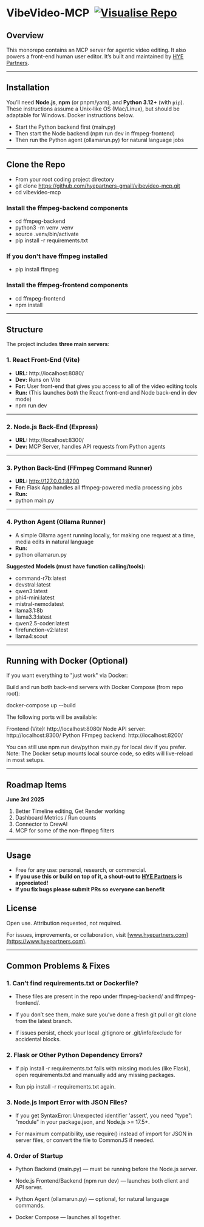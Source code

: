 # VibeVideo‑MCP&nbsp;&nbsp;[![Visualise&nbsp;Repo](https://img.shields.io/badge/Visualise%20Repo-blue?style=flat-square)](https://repomapr.com/hyepartners-gmail/vibevideo-mcp)

## Overview

This monorepo contains an MCP server for agentic video editing. It also powers a front-end human user editor. It’s built and maintained by [HYE Partners](https://www.hyepartners.com).

---

## Installation

You’ll need **Node.js**, **npm** (or pnpm/yarn), and **Python 3.12+** (with `pip`).  
These instructions assume a Unix-like OS (Mac/Linux), but should be adaptable for Windows.
Docker instructions below. 

- Start the Python backend first (main.py)
- Then start the Node backend (npm run dev in ffmpeg-frontend)
- Then run the Python agent (ollamarun.py) for natural language jobs
---

## Clone the Repo

- From your root coding project directory
- git clone https://github.com/hyepartners-gmail/vibevideo-mcp.git
- cd vibevideo-mcp

### Install the ffmpeg-backend components

- cd ffmpeg-backend
- python3 -m venv .venv
- source .venv/bin/activate
- pip install -r requirements.txt

### If you don't have ffmpeg installed
- pip install ffmpeg

### Install the ffmpeg-frontend components

- cd ffmpeg-frontend
- npm install


---
## Structure

The project includes **three main servers**:

### 1. React Front-End (Vite)
- **URL:** http://localhost:8080/
- **Dev:** Runs on Vite 
- **For:** User front-end that gives you access to all of the video editing tools
- **Run:** (This launches *both* the React front-end and Node back-end in dev mode) 
- npm run dev

---

### 2. Node.js Back-End (Express)
- **URL:** http://localhost:8300/
- **Dev:** MCP Server, handles API requests from Python agents
---

### 3. Python Back-End (FFmpeg Command Runner)
- **URL:** http://127.0.0.1:8200
- **For:** Flask App handles all ffmpeg-powered media processing jobs
- **Run:**  
- python main.py

---

### 4. Python Agent (Ollama Runner)
- A simple Ollama agent running locally, for making one request at a time, media edits in natural language
- **Run:**  
- python ollamarun.py

**Suggested Models (must have function calling/tools):**
- command-r7b:latest
- devstral:latest
- qwen3:latest
- phi4-mini:latest
- mistral-nemo:latest
- llama3.1:8b
- llama3.3:latest
- qwen2.5-coder:latest
- firefunction-v2:latest
- llama4:scout

---


## Running with Docker (Optional)

If you want everything to "just work" via Docker:

Build and run both back-end servers with Docker Compose (from repo root):

   docker-compose up --build

The following ports will be available:

Frontend (Vite): http://localhost:8080/
Node API server: http://localhost:8300/
Python FFmpeg backend: http://localhost:8200/

You can still use npm run dev/python main.py for local dev if you prefer.
Note: The Docker setup mounts local source code, so edits will live-reload in most setups.

---

## Roadmap Items

**June 3rd 2025**

1. Better Timeline editing, Get Render working
2. Dashboard Metrics / Run counts
3. Connector to CrewAI
4. MCP for some of the non-ffmpeg filters

---

## Usage

- Free for any use: personal, research, or commercial.
- **If you use this or build on top of it, a shout-out to [HYE Partners](https://www.hyepartners.com) is appreciated!**
- **If you fix bugs please submit PRs so everyone can benefit**

## License

Open use. Attribution requested, not required.

For issues, improvements, or collaboration, visit [www.hyepartners.com](https://www.hyepartners.com).

---

## Common Problems & Fixes
### 1. Can’t find requirements.txt or Dockerfile?
- These files are present in the repo under ffmpeg-backend/ and ffmpeg-frontend/.

- If you don’t see them, make sure you’ve done a fresh git pull or git clone from the latest branch.

- If issues persist, check your local .gitignore or .git/info/exclude for accidental blocks.

### 2. Flask or Other Python Dependency Errors?
- If pip install -r requirements.txt fails with missing modules (like Flask), open requirements.txt and manually add any missing packages.

- Run pip install -r requirements.txt again.

### 3. Node.js Import Error with JSON Files?
- If you get SyntaxError: Unexpected identifier 'assert', you need "type": "module" in your package.json, and Node.js >= 17.5+.

- For maximum compatibility, use require() instead of import for JSON in server files, or convert the file to CommonJS if needed.

### 4. Order of Startup
- Python Backend (main.py) — must be running before the Node.js server.

- Node.js Frontend/Backend (npm run dev) — launches both client and API server.

- Python Agent (ollamarun.py) — optional, for natural language commands.

- Docker Compose — launches all together.
